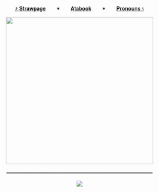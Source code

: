<p align="center">
  <a href="https://deepinkman.straw.page">۶ 𝐒𝐭𝐫𝐚𝐰𝐩𝐚𝐠𝐞</a>  ✶  <a href="https://deepinkman.atabook.org">𝐀𝐭𝐚𝐛𝐨𝐨𝐤</a>  ✶  <a href="https://pronouns.cc/@deepinkman">𝐏𝐫𝐨𝐧𝐨𝐮𝐧𝐬 ৎ</a>

<p align="center">
  <img src="https://files.catbox.moe/j9svij.gif" width="400" />
</p>

<p align="center">
  ════════════════════════════════════════
</p>

<p align="center">
  <img src="https://komarev.com/ghpvc/?username=deepinkman-username&color=e81224&style=plastic&label=🩸&abreviated=true">
</p>

